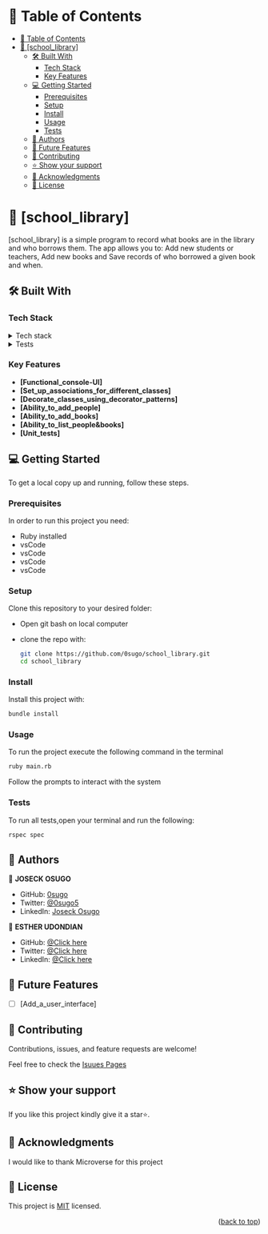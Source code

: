 <!-- TABLE OF CONTENTS -->

# 📗 Table of Contents

- [📗 Table of Contents](#-table-of-contents)
- [📖 \[school\_library\] ](#-school_library-)
  - [🛠 Built With ](#-built-with-)
    - [Tech Stack ](#tech-stack-)
    - [Key Features ](#key-features-)
  - [💻 Getting Started ](#-getting-started-)
    - [Prerequisites](#prerequisites)
    - [Setup](#setup)
    - [Install](#install)
    - [Usage](#usage)
    - [Tests](#tests)
  - [👥 Authors ](#-authors-)
  - [🔭 Future Features ](#-future-features-)
  - [🤝 Contributing ](#-contributing-)
  - [⭐️ Show your support ](#️-show-your-support-)
  - [🙏 Acknowledgments ](#-acknowledgments-)
  - [📝 License ](#-license-)

<!-- PROJECT DESCRIPTION -->
# 📖 [school_library] <a name="about-project"></a>

 [school_library] is a simple program to record what books are in the library and who borrows them. The app allows you to: Add new students or teachers, Add new books and Save records of who borrowed a given book and when.

## 🛠 Built With <a name="built-with"></a>

### Tech Stack <a name="tech-stack"></a>

<details>
<summary>Tech stack</summary>
  <ul>
    <li><a href="https://www.ruby-lang.org/en/">Ruby</a></li>
  </ul>
</details>

<details>
<summary>Tests</summary>
  <ul>
    <li><a href="https://rspec.info/">RSpec</a></li>
  </ul>
</details>

### Key Features <a name="key-features"></a>

- **[Functional_console-UI]**
- **[Set_up_associations_for_different_classes]**
- **[Decorate_classes_using_decorator_patterns]**
- **[Ability_to_add_people]**
- **[Ability_to_add_books]**
- **[Ability_to_list_people&books]**
- **[Unit_tests]**

<!-- GETTING STARTED -->

## 💻 Getting Started <a name="getting-started"></a>

To get a local copy up and running, follow these steps.

### Prerequisites

In order to run this project you need:
 - Ruby installed
 - vsCode
 - vsCode
 - vsCode
 - vsCode

### Setup

Clone this repository to your desired folder:
- Open git bash on local computer
- clone the repo with:

  ```sh
  git clone https://github.com/0sugo/school_library.git
  cd school_library
  ```

### Install

Install this project with:

```sh
bundle install
```

### Usage

To run the project execute the following command in the terminal
```sh
ruby main.rb
```
Follow the prompts to interact with the system


### Tests
To  run all tests,open your terminal and run the following:
```sh
rspec spec
```


## 👥 Authors <a name="authors"></a>

👤 **JOSECK OSUGO**

- GitHub: [0sugo](https://github.com/0sugo)
- Twitter: [@0sugo5](https://twitter.com/osugo5)
- LinkedIn: [Joseck Osugo](https://www.linkedin.com/in/joseck-osugo/)


👤 **ESTHER UDONDIAN**

- GitHub: [@Click here](https://github.com/eudondian)
- Twitter: [@Click here](https://twitter.com/EUdondian)
- LinkedIn: [@Click here](https://www.linkedin.com/in/esther-udondian/)



<!-- FUTURE FEATURES -->

## 🔭 Future Features <a name="future-features"></a>

- [ ] [Add_a_user_interface]

<!-- CONTRIBUTING -->

## 🤝 Contributing <a name="contributing"></a>

Contributions, issues, and feature requests are welcome!

Feel free to check the [Isuues Pages](https://github.com/0sugo/school_library/issues)


<!-- SUPPORT -->

## ⭐️ Show your support <a name="support"></a>

If you like this project kindly give it a star⭐️.


<!-- ACKNOWLEDGEMENTS -->

## 🙏 Acknowledgments <a name="acknowledgements"></a>

I would like to thank Microverse for this project

<!-- LICENSE -->

## 📝 License <a name="license"></a>

This project is [MIT](./LICENSE) licensed.

<p align="right">(<a href="#readme-top">back to top</a>)</p>
